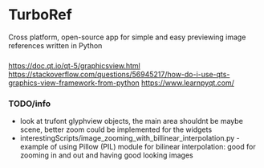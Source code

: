 # TurboRef
Cross platform, open-source app for simple and easy previewing image references written in Python



###
https://doc.qt.io/qt-5/graphicsview.html
https://stackoverflow.com/questions/56945217/how-do-i-use-qts-graphics-view-framework-from-python
https://www.learnpyqt.com/

### TODO/info
- look at trufont glyphview objects, the main area shouldnt be maybe scene, better zoom could be implemented for the widgets
- interestingScripts/image_zooming_with_billinear_interpolation.py - example of using Pillow (PIL) module for bilinear interpolation: good for zooming in and out and having good looking images